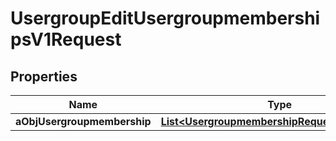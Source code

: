 

# UsergroupEditUsergroupmembershipsV1Request

## Properties

Name | Type | Description | Notes
------------ | ------------- | ------------- | -------------
**aObjUsergroupmembership** | [**List&lt;UsergroupmembershipRequestCompound&gt;**](UsergroupmembershipRequestCompound.md) |  | 




